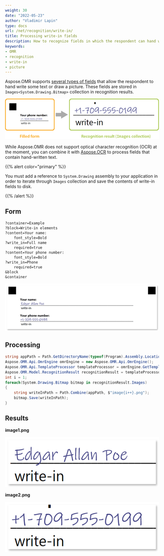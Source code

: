 ```yaml
---
weight: 30
date: "2022-05-23"
author: "Vladimir Lapin"
type: docs
url: /net/recognition/write-in/
title: Processing write-in fields
description: How to recognize fields in which the respondent can hand write some text or draw a picture.
keywords:
- OMR
- recognition
- write-in
- picture
---
```


Aspose.OMR supports [several types of fields](/omr/net/design-form/) that allow the respondent to hand write some text or draw a picture. These fields are stored in `Images<System.Drawing.Bitmap>` collection in recognition results.

![Write-in fields](write-in-recognize.png)

While Aspose.OMR does not support optical character recognition (OCR) at the moment, you can combine it with [Aspose.OCR](https://products.aspose.app/ocr) to process fields that contain hand-written text.

{{% alert color="primary" %}} 

You must add a reference to `System.Drawing` assembly to your application in order to iterate through `Images` collection and save the contents of write-in fields to disk.

{{% /alert %}} 

## Form

```
?container=Example
?block=Write-in elements
?content=Your name:
	font_style=Bold
?write_in=Full name
	required=true
?content=Your phone number:
	font_style=Bold
?write_in=Phone
	required=true
&block
&container
```

![Filled form](filled-form.png)

## Processing

```csharp
string appPath = Path.GetDirectoryName(typeof(Program).Assembly.Location);
Aspose.OMR.Api.OmrEngine omrEngine = new Aspose.OMR.Api.OmrEngine();
Aspose.OMR.Api.TemplateProcessor templateProcessor = omrEngine.GetTemplateProcessor("pattern.omr");
Aspose.OMR.Model.RecognitionResult recognitionResult = templateProcessor.RecognizeImage("form-20220519.png");
int i = 1;
foreach(System.Drawing.Bitmap bitmap in recognitionResult.Images)
{
	string writeInPath = Path.Combine(appPath, $"image{i++}.png");
	bitmap.Save(writeInPath);
}
```

## Results

**image1.png**

![Write-in: Full name](image1.png)

**image2.png**

![Write-in: Full name](image2.png)
